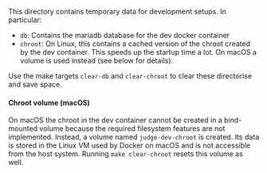 This directory contains temporary data for development setups.
In particular:
 * `db`: Contains the mariadb database for the dev docker container
 * `chroot`: On Linux, this contains a cached version of the chroot created by the dev container.
   This speeds up the startup time a lot.
   On macOS a volume is used instead (see below for details).
 
Use the make targets `clear-db` and `clear-chroot` to clear these directorise and save space.

#### Chroot volume (macOS)

On macOS the chroot in the dev container cannot be created in a bind-mounted volume because the required filesystem features are not implemented.
Instead, a volume named `judge-dev-chroot` is created.
Its data is stored in the Linux VM used by Docker on macOS and is not accessible from the host system.
Running `make clear-chroot` resets this volume as well.
